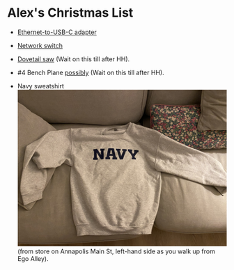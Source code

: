 Alex's Christmas List
=====================

* [Ethernet-to-USB-C adapter](https://www.amazon.com/TP-Link-Foldable-Gigabit-Ethernet-Compatible/dp/B08HQBC678)

* [Network switch](https://www.amazon.com/Ethernet-Splitter-Optimization-Unmanaged-TL-SG108/dp/B00A121WN6)

* [Dovetail saw](https://www.amazon.com/Spear-Jackson-9540B-91-Traditional-Silver/dp/B004QN55OS)
  (Wait on this till after HH).

* #4 Bench Plane [possibly](https://www.amazon.co.uk/gp/product/B07KCTL39C)
  (Wait on this till after HH).

* Navy sweatshirt ![sweatshirt](./sweatshirt.jpg) (from store on
  Annapolis Main St, left-hand side as you walk up from Ego Alley).
